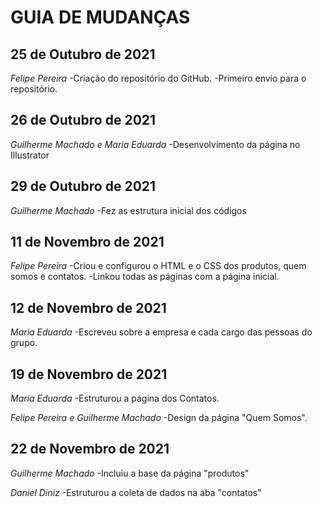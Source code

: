 # GUIA DE MUDANÇAS

## 25 de Outubro de 2021

_Felipe Pereira_
-Criação do repositório do GitHub.
-Primeiro envio para o repositório.

## 26 de Outubro de 2021

_Guilherme Machado e Maria Eduarda_
-Desenvolvimento da página no Illustrator

## 29 de Outubro de 2021

_Guilherme Machado_
-Fez as estrutura inicial dos códigos

## 11 de Novembro de 2021

_Felipe Pereira_
-Criou e configurou o HTML e o CSS dos produtos, quem somos e contatos.
-Linkou todas as páginas com a página inicial.
 
 ## 12 de Novembro de 2021
  
_Maria Eduarda_
-Escreveu sobre a empresa e cada cargo das pessoas do grupo.

## 19 de Novembro de 2021

_Maria Eduarda_
-Estruturou a página dos Contatos.

_Felipe Pereira e Guilherme Machado_
-Design da página "Quem Somos".

## 22 de Novembro de 2021

_Guilherme Machado_
-Incluiu a base da página "produtos"

_Daniel Diniz_
-Estruturou a coleta de dados na aba "contatos"